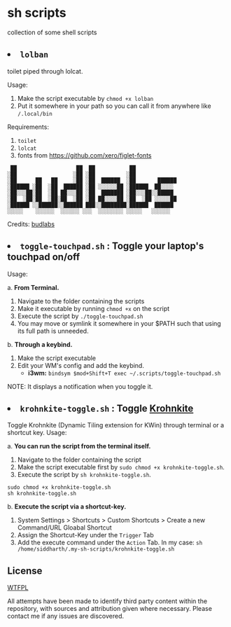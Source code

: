 # sh scripts
collection of some shell scripts 

## <li>`lolban`</li>
toilet piped through lolcat.


Usage:
1. Make the script executable by `chmod +x lolban`
2. Put it somewhere in your path so you can call it from anywhere like `/.local/bin`

Requirements: 
1. `toilet`
2. `lolcat`
3. fonts from https://github.com/xero/figlet-fonts
```
 ██                   ██  ██           ██             
░██                  ░██ ░██          ░██             
░██      ██   ██     ░██ ░██  ██████  ░██       ██████
░██████ ░██  ░██  ██████ ░██ ░░░░░░██ ░██████  ██░░░░ 
░██░░░██░██  ░██ ██░░░██ ░██  ███████ ░██░░░██░░█████ 
░██  ░██░██  ░██░██  ░██ ░██ ██░░░░██ ░██  ░██ ░░░░░██
░██████ ░░██████░░██████ ███░░████████░██████  ██████ 
░░░░░    ░░░░░░  ░░░░░░ ░░░  ░░░░░░░░ ░░░░░   ░░░░░░  
```
Credits: [budlabs](https://www.youtube.com/channel/UCi8XrDg1bK_MJ0goOnbpTMQ)

## <li>`toggle-touchpad.sh` : Toggle your laptop's touchpad on/off </li>
Usage:

a. **From Terminal.**
  1. Navigate to the folder containing the scripts
  2. Make it executable by running `chmod +x` on the script
  3. Execute the script by `./toggle-touchpad.sh`
  4. You may move or symlink it somewhere in your $PATH such that using its full path is unneeded.

b. **Through a keybind.**
  1. Make the script executable
  2. Edit your WM's config and add the keybind.
      -  **i3wm:** `bindsym $mod+Shift+T exec ~/.scripts/toggle-touchpad.sh`

NOTE: It displays a notification when you toggle it.

## <li>`krohnkite-toggle.sh` : Toggle [Krohnkite](https://github.com/esjeon/krohnkite)</li>
Toggle Krohnkite (Dynamic Tiling extension for KWin) through terminal or a shortcut key.
Usage:

a. **You can run the script from the terminal itself.**
  1. Navigate to the folder containing the script
  2. Make the script executable first by `sudo chmod +x krohnkite-toggle.sh`.
  3. Execute the script by `sh krohnkite-toggle.sh`.
```
sudo chmod +x krohnkite-toggle.sh
sh krohnkite-toggle.sh
```
b. **Execute the script via a shortcut-key.**
  1. System Settings > Shortcuts > Custom Shortcuts > Create a new Command/URL Gloabal Shortcut
  2. Assign the Shortcut-Key under the `Trigger` Tab
  3. Add the execute command under the `Action` Tab. In my case: `sh /home/siddharth/.my-sh-scripts/krohnkite-toggle.sh`

## License
[WTFPL](https://github.com/siddharth-03s/scripts/blob/main/LICENSE.txt)

All attempts have been made to identify third party content within the repository, with sources and attribution given where necessary. Please contact me if any issues are discovered.


